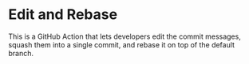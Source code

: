 # Edit and Rebase
This is a GitHub Action that lets developers edit the commit messages, squash them into a single commit, and rebase it on top of the default branch.

